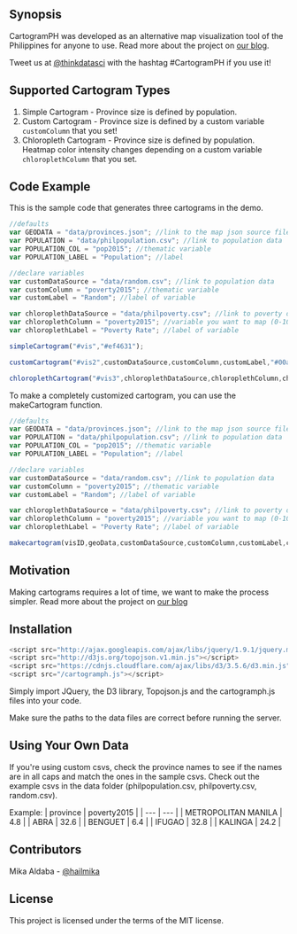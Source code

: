 ## Synopsis

CartogramPH was developed as an alternative map visualization tool of the Philippines for anyone to use.
Read more about the project on [our blog](http://stories.thinkingmachin.es/cartogram).

Tweet us at [@thinkdatasci](http://twitter.com/thinkdatasci) with the hashtag #CartogramPH if you use it!

## Supported Cartogram Types


1. Simple Cartogram - Province size is defined by population. 
2. Custom Cartogram - Province size is defined by a custom variable `customColumn` that you set!
3. Chloropleth Cartogram - Province size is defined by population. Heatmap color intensity changes depending on a custom variable `chloroplethColumn` that you set. 


## Code Example

This is the sample code that generates three cartograms in the demo.
```javascript
//defaults
var GEODATA = "data/provinces.json"; //link to the map json source file
var POPULATION = "data/philpopulation.csv"; //link to population data
var POPULATION_COL = "pop2015"; //thematic variable
var POPULATION_LABEL = "Population"; //label

//declare variables
var customDataSource = "data/random.csv"; //link to population data
var customColumn = "poverty2015"; //thematic variable
var customLabel = "Random"; //label of variable

var chloroplethDataSource = "data/philpoverty.csv"; //link to poverty data
var chloroplethColumn = "poverty2015"; //variable you want to map (0-100%)
var chloroplethLabel = "Poverty Rate"; //label of variable

simpleCartogram("#vis","#ef4631");

customCartogram("#vis2",customDataSource,customColumn,customLabel,"#00aac5");

chloroplethCartogram("#vis3",chloroplethDataSource,chloroplethColumn,chloroplethLabel,"#c30202");
```

To make a completely customized cartogram, you can use the makeCartogram function.
```javascript
//defaults
var GEODATA = "data/provinces.json"; //link to the map json source file
var POPULATION = "data/philpopulation.csv"; //link to population data
var POPULATION_COL = "pop2015"; //thematic variable
var POPULATION_LABEL = "Population"; //label

//declare variables
var customDataSource = "data/random.csv"; //link to population data
var customColumn = "poverty2015"; //thematic variable
var customLabel = "Random"; //label of variable

var chloroplethDataSource = "data/philpoverty.csv"; //link to poverty data
var chloroplethColumn = "poverty2015"; //variable you want to map (0-100%)
var chloroplethLabel = "Poverty Rate"; //label of variable

makecartogram(visID,geoData,customDataSource,customColumn,customLabel,chloroplethDataSource,chloroplethColumn,chloroplethLabel,'#ef4631');
```

## Motivation

Making cartograms requires a lot of time, we want to make the process simpler.
Read more about the project on [our blog](http://stories.thinkingmachin.es/cartogram)

## Installation

```javascript
<script src="http://ajax.googleapis.com/ajax/libs/jquery/1.9.1/jquery.min.js"></script>
<script src="http://d3js.org/topojson.v1.min.js"></script>
<script src="https://cdnjs.cloudflare.com/ajax/libs/d3/3.5.6/d3.min.js" charset="utf-8"></script>
<script src="/cartogramph.js"></script>
```

Simply import JQuery, the D3 library, Topojson.js and the cartogramph.js files into your code.

Make sure the paths to the data files are correct before running the server.

## Using Your Own Data

If you're using custom csvs, check the province names to see if the names are in all caps and match the ones in the sample csvs. Check out the example csvs in the data folder (philpopulation.csv, philpoverty.csv, random.csv).

Example:
| province | poverty2015 |
| --- | --- |
| METROPOLITAN MANILA | 4.8 |
| ABRA | 32.6 |
| BENGUET | 6.4 |
| IFUGAO | 32.8 |
| KALINGA | 24.2 |

## Contributors

Mika Aldaba - [@hailmika](http://twitter.com/thinkdatasci)

## License

This project is licensed under the terms of the MIT license.